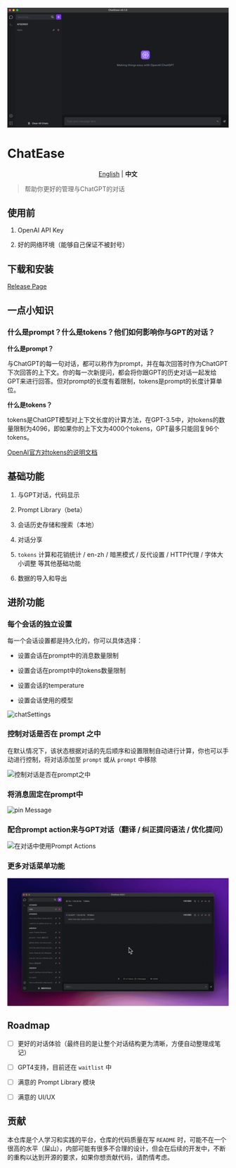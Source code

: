 ![](./docs/pics/chatEase.png)

# ChatEase

<p align="center">
    <a href="./README.md">English</a> | <b>中文</b>
</p>

>帮助你更好的管理与ChatGPT的对话

## 使用前

1. OpenAI API Key

2. 好的网络环境（能够自己保证不被封号）

## 下载和安装

[Release Page](https://github.com/gyuannn/ChatEase/releases/)

## 一点小知识

### 什么是prompt？什么是tokens？他们如何影响你与GPT的对话？

**什么是prompt？**

与ChatGPT的每一句对话，都可以称作为prompt，并在每次回答时作为ChatGPT下次回答的上下文。你的每一次新提问，都会将你跟GPT的历史对话一起发给GPT来进行回答。但对prompt的长度有着限制，tokens是prompt的长度计算单位。

**什么是tokens？**

tokens是ChatGPT模型对上下文长度的计算方法，在GPT-3.5中，对tokens的数量限制为4096，即如果你的上下文为4000个tokens，GPT最多只能回复96个tokens。

[OpenAI官方对tokens的说明文档](https://help.openai.com/en/articles/4936856-what-are-tokens-and-how-to-count-them)

## 基础功能

1. 与GPT对话，代码显示

2. Prompt Library（beta）

3. 会话历史存储和搜索（本地）

4. 对话分享

5. `tokens` 计算和花销统计 / en-zh / 暗黑模式 / 反代设置 / HTTP代理 / 字体大小调整 等其他基础功能

6. 数据的导入和导出

## 进阶功能

### 每个会话的独立设置

每一个会话设置都是持久化的，你可以具体选择：

* 设置会话在prompt中的消息数量限制

* 设置会话在prompt中的tokens数量限制

* 设置会话的temperature

* 设置会话使用的模型

![chatSettings](./docs/gifs/chatSettings.gif)

### 控制对话是否在 prompt 之中

在默认情况下，该状态根据对话的先后顺序和设置限制自动进行计算，你也可以手动进行控制，将对话添加至  `prompt` 或从 `prompt` 中移除

![控制对话是否在prompt之中](./docs/gifs/toggleMessageInPrompt.gif)

### 将消息固定在prompt中

![pin Message](./docs/gifs/pinMessage.gif)

### 配合prompt action来与GPT对话（翻译 / 纠正提问语法 / 优化提问）

![在对话中使用Prompt Actions](./docs/gifs/useActionsInChat.gif)

### 更多对话菜单功能

![chatMenu](./docs/gifs/chatMenu.gif)

## Roadmap

- [ ] 更好的对话体验（最终目的是让整个对话结构更为清晰，方便自动整理成笔记）

- [ ] GPT4支持，目前还在 `waitlist` 中

- [ ] 满意的 Prompt Library 模块

- [ ] 满意的 UI/UX

## 贡献

本仓库是个人学习和实践的平台，仓库的代码质量在写 `README` 时，可能不在一个很高的水平（屎山），内部可能有很多不合理的设计，但会在后续的开发中，不断的重构以达到开源的要求，如果你想贡献代码，请酌情考虑。

